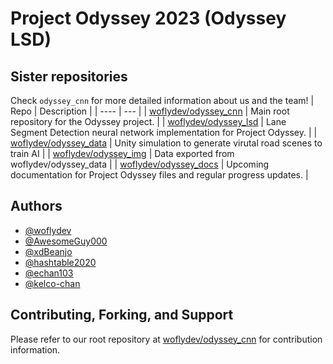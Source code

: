 # Project Odyssey 2023 (Odyssey LSD)

## Sister repositories
Check ``odyssey_cnn`` for more detailed information about us and the team!
| Repo | Description |
| ---- | --- |
| [woflydev/odyssey_cnn](https://github.com/woflydev/odyssey_cnn) | Main root repository for the Odyssey project. |
| [woflydev/odyssey_lsd](https://github.com/woflydev/odyssey_lsd) | Lane Segment Detection neural network implementation for Project Odyssey. |
| [woflydev/odyssey_data](https://github.com/woflydev/odyssey_data) | Unity simulation to generate virutal road scenes to train AI |
| [woflydev/odyssey_img](https://github.com/woflydev/odyssey_img) | Data exported from woflydev/odyssey_data |
| [woflydev/odyssey_docs](https://github.com/woflydev/odyssey_docs) | Upcoming documentation for Project Odyssey files and regular progress updates. |

## Authors

- [@woflydev](https://www.github.com/woflydev)
- [@AwesomeGuy000](https://github.com/awesomeguy000)
- [@xdBeanjo](https://github.com/xdBeanjo)
- [@hashtable2020](https://github.com/hashtable2020)
- [@echan103](https://github.com/echan103)
- [@kelco-chan](https://github.com/kelco-chan)

## Contributing, Forking, and Support
Please refer to our root repository at [woflydev/odyssey_cnn](https://github.com/woflydev/odyssey_cnn/#contributing-and-forking) for contribution information.
